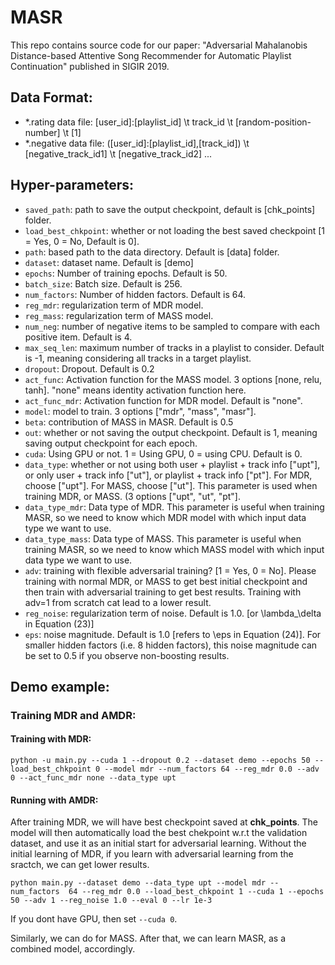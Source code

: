 # MASR
This repo contains source code for our paper: "Adversarial Mahalanobis Distance-based Attentive Song Recommender for Automatic Playlist Continuation" published in SIGIR 2019. 

## Data Format:
- *.rating data file: [user_id]:[playlist_id] \t track_id \t [random-position-number] \t [1]
- *.negative data file: ([user_id]:[playlist_id],[track_id]) \t [negative_track_id1] \t [negative_track_id2] ...

## Hyper-parameters:
- <code>saved_path</code>: path to save the output checkpoint, default is  [chk_points] folder.
- <code>load_best_chkpoint</code>: whether or not loading the best saved checkpoint [1 = Yes, 0 = No, Default is 0].
- <code>path</code>: based path to the data directory. Default is [data] folder.
- <code>dataset</code>: dataset name. Default is [demo]
- <code>epochs</code>: Number of training epochs. Default is 50.
- <code>batch_size</code>: Batch size. Default is 256.
- <code>num_factors</code>: Number of hidden factors. Default is 64.
- <code>reg_mdr</code>: regularization term of MDR model.
- <code>reg_mass</code>: regularization term of MASS model.
- <code>num_neg</code>: number of negative items to be sampled to compare with each positive item. Default is 4.
- <code>max_seq_len</code>: maximum number of tracks in a playlist to consider. Default is -1, meaning considering all tracks in a target playlist.
- <code>dropout</code>: Dropout. Default is 0.2
- <code>act_func</code>: Activation function for the MASS model. 3 options [none, relu, tanh]. "none" means identity activation function here.
- <code>act_func_mdr</code>: Activation function for MDR model. Default is "none".
- <code>model</code>: model to train. 3 options ["mdr", "mass", "masr"].
- <code>beta</code>: contribution of MASS in MASR. Default is 0.5
- <code>out</code>: whether or not saving the output checkpoint. Default is 1, meaning saving output checkpoint for each epoch.
- <code>cuda</code>: Using GPU or not. 1 = Using GPU, 0 = using CPU. Default is 0.
- <code>data_type</code>: whether or not using both user + playlist + track info ["upt"], or only user + track info ["ut"], or playlist + track info ["pt"]. For MDR, choose ["upt"]. For MASS, choose ["ut"]. This parameter is used when training MDR, or MASS. (3 options ["upt", "ut", "pt"].
- <code>data_type_mdr</code>: Data type of MDR. This parameter is useful when training MASR, so we need to know which MDR model with which input data type we want to use.
- <code>data_type_mass</code>: Data type of MASS. This parameter is useful when training MASR, so we need to know which MASS model with which input data type we want to use.
- <code>adv</code>: training with flexible adversarial training? [1 = Yes, 0 = No]. Please training with normal MDR, or MASS to get best initial checkpoint and then train with adversarial training to get best results. Training with adv=1 from scratch cat lead to a lower result.
- <code>reg_noise</code>: regularization term of noise. Default is 1.0. [or \lambda_\delta in Equation (23)]
- <code>eps</code>: noise magnitude. Default is 1.0 [refers to \eps in Equation (24)]. For smaller hidden factors (i.e. 8 hidden factors), this noise magnitude can be set to 0.5 if you observe non-boosting results. 


## Demo example:
### Training MDR and AMDR:
#### Training with MDR:

```
python -u main.py --cuda 1 --dropout 0.2 --dataset demo --epochs 50 --load_best_chkpoint 0 --model mdr --num_factors 64 --reg_mdr 0.0 --adv 0 --act_func_mdr none --data_type upt
```

#### Running with AMDR:
After training MDR, we will have best checkpoint saved at **chk_points**. The model will then automatically load the best chekpoint w.r.t the validation dataset, and use it as an initial start for adversarial learning. Without the initial learning of MDR, if you learn with adversarial learning from the sractch, we can get lower results.

```
python main.py --dataset demo --data_type upt --model mdr --num_factors  64 --reg_mdr 0.0 --load_best_chkpoint 1 --cuda 1 --epochs 50 --adv 1 --reg_noise 1.0 --eval 0 --lr 1e-3 
```

If you dont have GPU, then set ```--cuda 0```.

Similarly, we can do for MASS. After that, we can learn MASR, as a combined model, accordingly.
